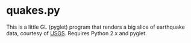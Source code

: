 # quakes.py

This is a little GL (pyglet) program that renders a big slice of earthquake data, courtesy of
[USGS](http://www.usgs.gov/). Requires Python 2.x and pyglet.
